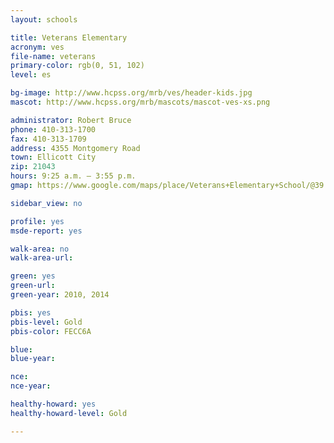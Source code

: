 ```yaml
---
layout: schools

title: Veterans Elementary
acronym: ves
file-name: veterans
primary-color: rgb(0, 51, 102)
level: es

bg-image: http://www.hcpss.org/mrb/ves/header-kids.jpg
mascot: http://www.hcpss.org/mrb/mascots/mascot-ves-xs.png

administrator: Robert Bruce
phone: 410-313-1700
fax: 410-313-1709
address: 4355 Montgomery Road
town: Ellicott City
zip: 21043
hours: 9:25 a.m. – 3:55 p.m.
gmap: https://www.google.com/maps/place/Veterans+Elementary+School/@39.2540295,-76.815074,17z/data=!3m1!4b1!4m2!3m1!1s0x89c81f92be101651:0x555626949051e205?hl=en

sidebar_view: no

profile: yes
msde-report: yes 

walk-area: no
walk-area-url:

green: yes
green-url:
green-year: 2010, 2014

pbis: yes
pbis-level: Gold
pbis-color: FECC6A

blue: 
blue-year:

nce:
nce-year:

healthy-howard: yes
healthy-howard-level: Gold

---
```

